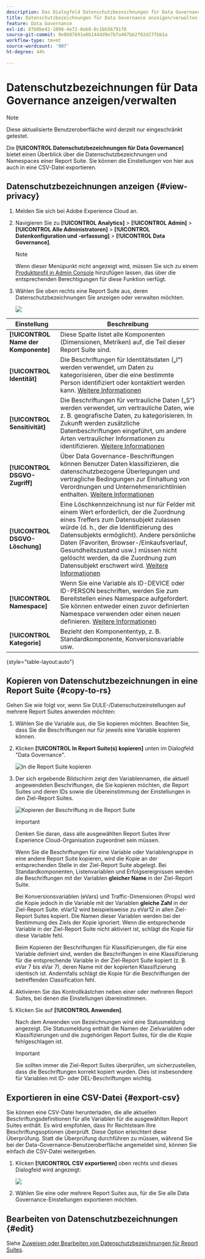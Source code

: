 ```yaml
---
description: Das Dialogfeld Datenschutzbezeichnungen für Data Governance bietet einen Überblick über die Datenschutzbezeichnungen und Namespaces einer Report Suite. Sie können die Einstellungen von hier aus auch in eine CSV-Datei exportieren.
title: Datenschutzbezeichnungen für Data Governance anzeigen/verwalten
feature: Data Governance
exl-id: 87b0be42-1098-4e72-8eb8-0c1bb56791f8
source-git-commit: 9e8607691e6b144dd9e7b7a407bb2f02d27fbb1a
workflow-type: tm+mt
source-wordcount: '907'
ht-degree: 44%

---
```


# Datenschutzbezeichnungen für Data Governance anzeigen/verwalten

>[!NOTE]
>
>Diese aktualisierte Benutzeroberfläche wird derzeit nur eingeschränkt getestet.

Die **[!UICONTROL Datenschutzbezeichnungen für Data Governance]** bietet einen Überblick über die Datenschutzbezeichnungen und Namespaces einer Report Suite. Sie können die Einstellungen von hier aus auch in eine CSV-Datei exportieren.

## Datenschutzbezeichnungen anzeigen {#view-privacy}

1. Melden Sie sich bei Adobe Experience Cloud an.
1. Navigieren Sie zu  **[!UICONTROL Analytics]** > **[!UICONTROL Admin]** > **[!UICONTROL Alle Administratoren]** > **[!UICONTROL Datenkonfiguration und -erfassung]** > **[!UICONTROL Data Governance]**.

   >[!NOTE]
   >
   >Wenn dieser Menüpunkt nicht angezeigt wird, müssen Sie sich zu einem [Produktprofil in Admin Console](https://experienceleague.adobe.com/docs/analytics/admin/admin-console/permissions/product-profile.html?lang=de) hinzufügen lassen, das über die entsprechenden Berechtigungen für diese Funktion verfügt.

1. Wählen Sie oben rechts eine Report Suite aus, deren Datenschutzbezeichnungen Sie anzeigen oder verwalten möchten.

   ![](assets/privacy_labeling.png)

| Einstellung | Beschreibung |
| --- | --- |
| **[!UICONTROL Name der Komponente]** | Diese Spalte listet alle Komponenten (Dimensionen, Metriken) auf, die Teil dieser Report Suite sind. |
| **[!UICONTROL Identität]** | Die Beschriftungen für Identitätsdaten („I“) werden verwendet, um Daten zu kategorisieren, über die eine bestimmte Person identifiziert oder kontaktiert werden kann. [Weitere Informationen](https://experienceleague.adobe.com/docs/analytics/admin/data-governance/gdpr-labels.html?lang=en#identity-data-labels) |
| **[!UICONTROL Sensitivität]** | Die Beschriftungen für vertrauliche Daten („S“) werden verwendet, um vertrauliche Daten, wie z. B. geografische Daten, zu kategorisieren. In Zukunft werden zusätzliche Datenbeschriftungen eingeführt, um andere Arten vertraulicher Informationen zu identifizieren. [Weitere Informationen](https://experienceleague.adobe.com/docs/analytics/admin/data-governance/gdpr-labels.html?lang=en#sensitive-data-labels) |
| **[!UICONTROL DSGVO-Zugriff]** | Über Data Governance-Beschriftungen können Benutzer Daten klassifizieren, die datenschutzbezogene Überlegungen und vertragliche Bedingungen zur Einhaltung von Verordnungen und Unternehmensrichtlinien enthalten. [Weitere Informationen](https://experienceleague.adobe.com/docs/analytics/admin/data-governance/gdpr-labels.html?lang=en#data-privacy-access-labels) |
| **[!UICONTROL DSGVO-Löschung]** | Eine Löschkennzeichnung ist nur für Felder mit einem Wert erforderlich, der die Zuordnung eines Treffers zum Datensubjekt zulassen würde (d. h., der die Identifizierung des Datensubjekts ermöglicht). Andere persönliche Daten (Favoriten, Browser-/Einkaufsverlauf, Gesundheitszustand usw.) müssen nicht gelöscht werden, da die Zuordnung zum Datensubjekt erschwert wird. [Weitere Informationen](https://experienceleague.adobe.com/docs/analytics/admin/data-governance/gdpr-labels.html?lang=en#data-privacy-delete-labels) |
| **[!UICONTROL Namespace]** | Wenn Sie eine Variable als ID-DEVICE oder ID-PERSON beschriften, werden Sie zum Bereitstellen eines Namespace aufgefordert. Sie können entweder einen zuvor definierten Namespace verwenden oder einen neuen definieren. [Weitere Informationen](https://experienceleague.adobe.com/docs/analytics/admin/data-governance/gdpr-labels.html?lang=en#section_F0A47AF8DA384A26BD56032D0ABFD2D7) |
| **[!UICONTROL Kategorie]** | Bezieht den Komponententyp, z. B. Standardkomponente, Konversionsvariable usw. |

{style=&quot;table-layout:auto&quot;}

## Kopieren von Datenschutzbezeichnungen in eine Report Suite  {#copy-to-rs}

Gehen Sie wie folgt vor, wenn Sie DULE-/Datenschutzeinstellungen auf mehrere Report Suites anwenden möchten:

1. Wählen Sie die Variable aus, die Sie kopieren möchten. Beachten Sie, dass Sie die Beschriftungen nur für jeweils eine Variable kopieren können.
1. Klicken **[!UICONTROL In Report Suite(s) kopieren]** unten im Dialogfeld &quot;Data Governance&quot;.

   ![In die Report Suite kopieren](assets/copy_to_reportsuite.png)

1. Der sich ergebende Bildschirm zeigt den Variablennamen, die aktuell angewendeten Beschriftungen, die Sie kopieren möchten, die Report Suites und deren IDs sowie die Übereinstimmung der Einstellungen in den Ziel-Report Suites.

   ![Kopieren der Beschriftung in die Report Suite](assets/copy_to_rs.png)

   >[!IMPORTANT]
   >
   >Denken Sie daran, dass alle ausgewählten Report Suites Ihrer Experience Cloud-Organisation zugeordnet sein müssen.

   Wenn Sie die Beschriftungen für eine Variable oder Variablengruppe in eine andere Report Suite kopieren, wird die Kopie an der entsprechenden Stelle in der Ziel-Report Suite abgelegt. Bei Standardkomponenten, Listenvariablen und Erfolgsereignissen werden die Beschriftungen mit der Variablen **gleicher Name** in der Ziel-Report Suite.

   Bei Konversionsvariablen (eVars) und Traffic-Dimensionen (Props) wird die Kopie jedoch in die Variable mit der Variablen **gleiche Zahl** in der Ziel-Report Suite. eVar12 wird beispielsweise zu eVar12 in allen Ziel-Report Suites kopiert. Die Namen dieser Variablen werden bei der Bestimmung des Ziels der Kopie ignoriert. Wenn die entsprechende Variable in der Ziel-Report Suite nicht aktiviert ist, schlägt die Kopie für diese Variable fehl.

   Beim Kopieren der Beschriftungen für Klassifizierungen, die für eine Variable definiert sind, werden die Beschriftungen in eine Klassifizierung für die entsprechende Variable in der Ziel-Report Suite kopiert (z. B. eVar 7 bis eVar 7), deren Name mit der kopierten Klassifizierung identisch ist. Andernfalls schlägt die Kopie für die Beschriftungen der betreffenden Classification fehl.

1. Aktivieren Sie das Kontrollkästchen neben einer oder mehreren Report Suites, bei denen die Einstellungen übereinstimmen.
1. Klicken Sie auf **[!UICONTROL Anwenden]**.

   Nach dem Anwenden von Bezeichnungen wird eine Statusmeldung angezeigt. Die Statusmeldung enthält die Namen der Zielvariablen oder Klassifizierungen und die zugehörigen Report Suites, für die die Kopie fehlgeschlagen ist.

   >[!IMPORTANT]
   >
   >Sie sollten immer die Ziel-Report Suites überprüfen, um sicherzustellen, dass die Beschriftungen korrekt kopiert wurden. Dies ist insbesondere für Variablen mit ID- oder DEL-Beschriftungen wichtig.

## Exportieren in eine CSV-Datei {#export-csv}

Sie können eine CSV-Datei herunterladen, die alle aktuellen Beschriftungsdefinitionen für alle Variablen für die ausgewählten Report Suites enthält. Es wird empfohlen, dass Ihr Rechtsteam Ihre Beschriftungsoptionen überprüft. Diese Option erleichtert diese Überprüfung. Statt die Überprüfung durchführen zu müssen, während Sie bei der Data-Governance-Benutzeroberfläche angemeldet sind, können Sie einfach die CSV-Datei weitergeben.

1. Klicken **[!UICONTROL CSV exportieren]** oben rechts und dieses Dialogfeld wird angezeigt:

   ![](assets/export_csv.png)

1. Wählen Sie eine oder mehrere Report Suites aus, für die Sie alle Data Governance-Einstellungen exportieren möchten.

## Bearbeiten von Datenschutzbezeichnungen {#edit}

Siehe [Zuweisen oder Bearbeiten von Datenschutzbezeichnungen für Report Suites](/help/admin/c-data-governance/data-labeling/gdpr-setup-reportsuite.md).
